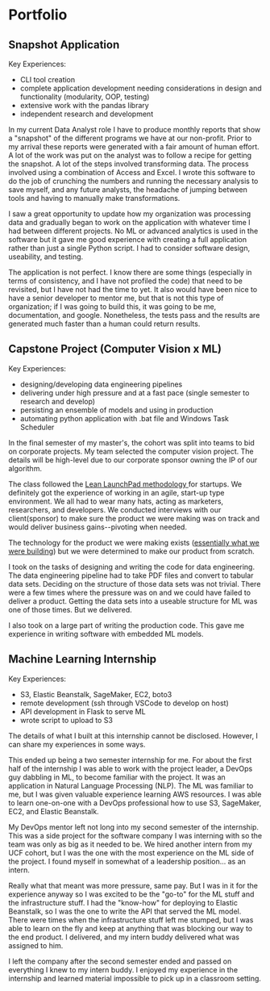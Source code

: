 # Portfolio

## Snapshot Application

Key Experiences:

- CLI tool creation
- complete application development needing considerations in design and functionality (modularity, OOP, testing)
- extensive work with the pandas library
- independent research and development

In my current Data Analyst role I have to produce monthly reports that show a "snapshot" of the different programs we have at our non-profit. Prior to my arrival these reports were generated with a fair amount of human effort. A lot of the work was put on the analyst was to follow a recipe for getting the snapshot. A lot of the steps involved transforming data. The process involved using a combination of Access and Excel. I wrote this software to do the job of crunching the numbers and running the necessary analysis to save myself, and any future analysts, the headache of jumping between tools and having to manually make transformations. 

I saw a great opportunity to update how my organization was processing data and gradually began to work on the application with whatever time I had between different projects. No ML or advanced analytics is used in the software but it gave me good experience with creating a full application rather than just a single Python script. I had to consider software design, useability, and testing. 

The application is not perfect. I know there are some things (especially in terms of consistency, and I have not profiled the code) that need to be revisited, but I have not had the time to yet. It also would have been nice to have a senior developer to mentor me, but that is not this type of organization; if I was going to build this, it was going to be me, documentation, and google. Nonetheless,  the tests pass and the results are generated much faster than a human could return results.


## Capstone Project (Computer Vision x ML)

Key Experiences:

- designing/developing data engineering pipelines
- delivering under high pressure and at a fast pace (single semester to research and develop)
- persisting an ensemble of models and using in production
- automating python application with .bat file and Windows Task Scheduler


In the final semester of my master's, the cohort was split into teams to bid on corporate projects. My team selected the computer vision project. The details will be high-level due to our corporate sponsor owning the IP of our algorithm. 

The class followed the [Lean LaunchPad methodology ](https://en.wikipedia.org/wiki/Lean_Launchpad) for startups. We definitely got the experience of working in an agile, start-up type environment. We all had to wear many hats, acting as marketers, researchers, and developers. We conducted interviews with our client(sponsor) to make sure the product we were making was on track and would deliver business gains--pivoting when needed. 

The technology for the product we were making exists ([essentially what we were building](https://rossum.ai/)) but we were determined to make our product from scratch. 

I took on the tasks of designing and writing the code for data engineering. The data engineering pipeline had to take PDF files and convert to tabular data sets. Deciding on the structure of those data sets was not trivial. There were a few times where the pressure was on and we could have failed to deliver a product. Getting the data sets into a useable structure for ML was one of those times. But we delivered.

I also took on a large part of writing the production code. This gave me  experience in writing software with embedded ML models. 


## Machine Learning Internship

Key Experiences:

 - S3, Elastic Beanstalk, SageMaker, EC2, boto3
 - remote development (ssh through VSCode to develop on host)
 - API development in Flask to serve ML
 - wrote script to upload to S3

The details of what I built at this internship cannot be disclosed. However, I can share my experiences in some ways. 

This ended up being a two semester internship for me. For about the first half of the internship I was able to work with the project leader, a DevOps guy dabbling in ML, to become familiar with the project. It was an application in Natural Language Processing (NLP). The ML was familiar to me, but I was given valuable experience learning AWS resources. I was able to learn one-on-one with a DevOps professional how to use S3, SageMaker, EC2, and Elastic Beanstalk. 

My DevOps mentor left not long into my second semester of the internship. This was a side project for the software company I was interning with so the team was only as big as it needed to be. We hired another intern from my UCF cohort, but I was the one with the most experience on the ML side of the project. I found myself in somewhat of a leadership position... as an intern.

Really what that meant was more pressure, same pay. But I was in it for the experience anyway so I was excited to be the "go-to" for the ML stuff and the infrastructure stuff. I had the "know-how" for deploying to Elastic Beanstalk, so I was the one to write the API that served the ML model. There were times when the infrastructure stuff left me stumped, but I was able to learn on the fly and keep at anything that was blocking our way to the end product. I delivered, and my intern buddy delivered what was assigned to him. 

I left the company after the second semester ended and passed on everything I knew to my intern buddy. I enjoyed my experience in the internship and learned material impossible to pick up in a classroom setting. 









